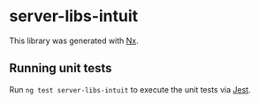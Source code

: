 # server-libs-intuit

This library was generated with [Nx](https://nx.dev).

## Running unit tests

Run `ng test server-libs-intuit` to execute the unit tests via [Jest](https://jestjs.io).
